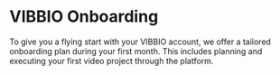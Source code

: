 # VIBBIO Onboarding

To give you a flying start with your VIBBIO account, we offer a tailored onboarding plan during your first month. This includes planning and executing your first video project through the platform.
